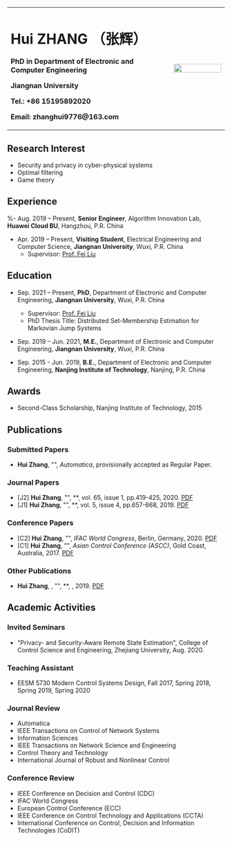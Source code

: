 <table border="0">
  <tr>
    <td width="75%">
      <h1>Hui ZHANG （张辉）</h1>
      <p><b>PhD in Department of Electronic and Computer Engineering</b></p>
      <p><b>Jiangnan University</b></p>
      <p><b>Tel.: +86 15195892020</b></p>
      <p><b>Email: zhanghui9776@163.com</b></p>
    </td>
    <td width="25%">
      <img src="" width="100%" />
    </td>
  </tr>
</table>


## Research Interest
- Security and privacy in cyber-physical systems
- Optimal filtering
- Game theory

## Experience
%- Aug. 2019 – Present, **Senior Engineer**, Algorithm Innovation Lab, **Huawei Cloud BU**, Hangzhou, P.R. China

- Apr. 2019 – Present, **Visiting Student**, Electrical Engineering and Computer Science, **Jiangnan University**, Wuxi, P.R. China
  - Supervisor: [Prof. Fei Liu](http://iot.jiangnan.edu.cn/info/1059/1527.htm)


## Education
- Sep. 2021 – Present, **PhD**, Department of Electronic and Computer Engineering, **Jiangnan University**, Wuxi, P.R. China
  - Supervisor: [Prof. Fei Liu](http://iot.jiangnan.edu.cn/info/1059/1527.htm)
  - PhD Thesis Title: Distributed Set-Membership Estimation for Markovian Jump Systems
  
- Sep. 2019 – Jun. 2021, **M.E.**, Department of Electronic and Computer Engineering, **Jiangnan University**, Wuxi, P.R. China

- Sep. 2015 - Jun. 2019, **B.E.**, Department of Electronic and Computer Engineering, **Nanjing Institute of Technology**, Nanjing, P.R. China


## Awards
- Second-Class Scholarship, Nanjing Institute of Technology, 2015

## Publications
### Submitted Papers
- **Hui Zhang**, "", *Automatica*, provisionally accepted as Regular Paper.

### Journal Papers

- [J2] **Hui Zhang**, "", **, vol. 65, issue 1, pp.419-425, 2020. [PDF]()
- [J1] **Hui Zhang**, "", **, vol. 5, issue 4, pp.657-668, 2019. [PDF]()

### Conference Papers
- [C2] **Hui Zhang**, "", *IFAC World Congress*, Berlin, Germany, 2020. [PDF]()
- [C1] **Hui Zhang**, "", *Asian Control Conference (ASCC)*, Gold Coast, Australia, 2017. [PDF]()

### Other Publications
- **Hui Zhang**, , "", **, , 2019. [PDF]()

## Academic Activities
### Invited Seminars
- "Privacy- and Security-Aware Remote State Estimation", College of Control Science and Engineering, Zhejiang University, Aug. 2020.

### Teaching Assistant
- EESM 5730 Modern Control Systems Design, Fall 2017, Spring 2018, Spring 2019, Spring 2020

### Journal Review
- Automatica
- IEEE Transactions on Control of Network Systems
- Information Sciences
- IEEE Transactions on Network Science and Engineering
- Control Theory and Technology
- International Journal of Robust and Nonlinear Control

### Conference Review
- IEEE Conference on Decision and Control (CDC)
- IFAC World Congress
- European Control Conference (ECC)
- IEEE Conference on Control Technology and Applications (CCTA) 
- International Conference on Control, Decision and Information Technologies (CoDIT) 

